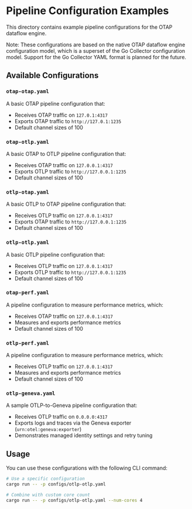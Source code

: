 # Pipeline Configuration Examples

This directory contains example pipeline configurations for the OTAP dataflow engine.

Note: These configurations are based on the native OTAP dataflow engine
configuration model, which is a superset of the Go Collector configuration
model. Support for the Go Collector YAML format is planned for the future.

## Available Configurations

### `otap-otap.yaml`

A basic OTAP pipeline configuration that:

- Receives OTAP traffic on `127.0.1:4317`
- Exports OTAP traffic to `http://127.0.1:1235`
- Default channel sizes of 100

### `otap-otlp.yaml`

A basic OTAP to OTLP pipeline configuration that:

- Receives OTAP traffic on `127.0.0.1:4317`
- Exports OTLP traffic to `http://127.0.0.1:1235`
- Default channel sizes of 100

### `otlp-otap.yaml`

A basic OTLP to OTAP pipeline configuration that:

- Receives OTLP traffic on `127.0.0.1:4317`
- Exports OTAP traffic to `http://127.0.0.1:1235`
- Default channel sizes of 100

### `otlp-otlp.yaml`

A basic OTLP pipeline configuration that:

- Receives OTLP traffic on `127.0.0.1:4317`
- Exports OTLP traffic to `http://127.0.0.1:1235`
- Default channel sizes of 100

### `otap-perf.yaml`

A pipeline configuration to measure performance metrics, which:

- Receives OTAP traffic on `127.0.0.1:4317`
- Measures and exports performance metrics
- Default channel sizes of 100

### `otlp-perf.yaml`

A pipeline configuration to measure performance metrics, which:

- Receives OTLP traffic on `127.0.0.1:4317`
- Measures and exports performance metrics
- Default channel sizes of 100

### `otlp-geneva.yaml`

A sample OTLP-to-Geneva pipeline configuration that:

- Receives OTLP traffic on `0.0.0.0:4317`
- Exports logs and traces via the Geneva exporter (`urn:otel:geneva:exporter`)
- Demonstrates managed identity settings and retry tuning

## Usage

You can use these configurations with the following CLI command:

```bash
# Use a specific configuration
cargo run -- -p configs/otlp-otlp.yaml

# Combine with custom core count
cargo run -- -p configs/otlp-otlp.yaml --num-cores 4
```
